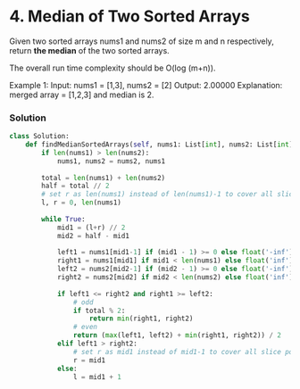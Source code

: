 # 4. Median of Two Sorted Arrays
Given two sorted arrays nums1 and nums2 of size m and n respectively, return **the median** of the two sorted arrays.

The overall run time complexity should be O(log (m+n)).

Example 1:
Input: nums1 = [1,3], nums2 = [2]
Output: 2.00000
Explanation: merged array = [1,2,3] and median is 2.

### Solution
```python
class Solution:
    def findMedianSortedArrays(self, nums1: List[int], nums2: List[int]) -> float:        
        if len(nums1) > len(nums2):
            nums1, nums2 = nums2, nums1
        
        total = len(nums1) + len(nums2)
        half = total // 2
        # set r as len(nums1) instead of len(nums1)-1 to cover all slice possibilities
        l, r = 0, len(nums1)
        
        while True:
            mid1 = (l+r) // 2
            mid2 = half - mid1
            
            left1 = nums1[mid1-1] if (mid1 - 1) >= 0 else float('-inf')
            right1 = nums1[mid1] if mid1 < len(nums1) else float('inf')
            left2 = nums2[mid2-1] if (mid2 - 1) >= 0 else float('-inf')
            right2 = nums2[mid2] if mid2 < len(nums2) else float('inf')
            
            if left1 <= right2 and right1 >= left2:
                # odd
                if total % 2:
                    return min(right1, right2)
                # even
                return (max(left1, left2) + min(right1, right2)) / 2
            elif left1 > right2:
                # set r as mid1 instead of mid1-1 to cover all slice possibilities
                r = mid1
            else:
                l = mid1 + 1
```
